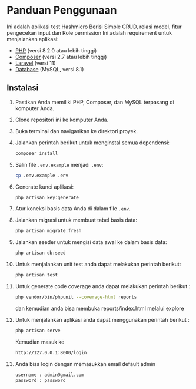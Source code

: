 # Panduan Penggunaan

Ini adalah aplikasi test Hashmicro
Berisi Simple CRUD, relasi model, fitur pengecekan input dan Role permission
Ini adalah requirement untuk menjalankan aplikasi:

- [PHP](https://www.php.net/) (versi 8.2.0 atau lebih tinggi)
- [Composer](https://getcomposer.org/) (versi 2.7 atau lebih tinggi) 
- [Laravel](https://laravel.com/) (versi 11)
- [Database](https://www.mysql.com/) (MySQL, versi 8.1)

## Instalasi

1. Pastikan Anda memiliki PHP, Composer, dan MySQL terpasang di komputer Anda.
2. Clone repositori ini ke komputer Anda.
3. Buka terminal dan navigasikan ke direktori proyek.
4. Jalankan perintah berikut untuk menginstal semua dependensi:

    ```bash
    composer install
    ```

5. Salin file `.env.example` menjadi `.env`:

    ```bash
    cp .env.example .env
    ```

6. Generate kunci aplikasi:

    ```bash
    php artisan key:generate
    ```

7. Atur koneksi basis data Anda di dalam file `.env`.
8. Jalankan migrasi untuk membuat tabel basis data:

    ```bash
    php artisan migrate:fresh
    ```

9. Jalankan seeder untuk mengisi data awal ke dalam basis data:

    ```bash
    php artisan db:seed
    ```
10. Untuk menjalankan unit test anda dapat melakukan perintah berikut:
    ```bash
    php artisan test
    ```
11. Untuk generate code coverage anda dapat melakukan perintah berikut :
    ```bash
    php vendor/bin/phpunit --coverage-html reports
    ```
    dan kemudian anda bisa membuka reports/index.html melalui explore
14. Untuk menjalankan aplikasi anda dapat menggunakan perintah berikut :
    ```bash
    php artisan serve
    ```
    Kemudian masuk ke
    ```bash
    http://127.0.0.1:8000/login
    ```
15. Anda bisa login dengan memasukkan email default admin
    ```bash
    username : admin@gmail.com
    password : password
    ```
